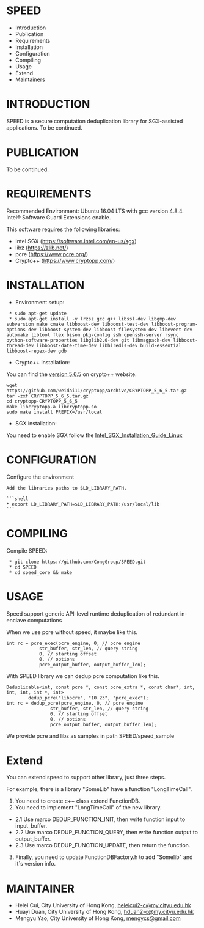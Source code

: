 # SPEED

 * Introduction
 * Publication
 * Requirements
 * Installation
 * Configuration
 * Compiling
 * Usage
 * Extend
 * Maintainers

# INTRODUCTION

SPEED is a secure computation deduplication library for SGX-assisted applications.
To be continued.

# PUBLICATION

To be continued.

# REQUIREMENTS

Recommended Environment: Ubuntu 16.04 LTS with gcc version 4.8.4. Intel® Software Guard Extensions enable.

This software requires the following libraries:

 * Intel SGX (https://software.intel.com/en-us/sgx)
 * libz (https://zlib.net/)
 * pcre (https://www.pcre.org/)
 * Crypto++ (https://www.cryptopp.com/)

# INSTALLATION

* Environment setup:

```shell
 * sudo apt-get update
 * sudo apt-get install -y lrzsz gcc g++ libssl-dev libgmp-dev subversion make cmake libboost-dev libboost-test-dev libboost-program-options-dev libboost-system-dev libboost-filesystem-dev libevent-dev automake libtool flex bison pkg-config ssh openssh-server rsync python-software-properties libglib2.0-dev git libmsgpack-dev libboost-thread-dev libboost-date-time-dev libhiredis-dev build-essential libboost-regex-dev gdb
```

* Crypto++ installation:

You can find the [version 5.6.5](https://www.cryptopp.com/cryptopp565.zip) on crypto++ website.

```shell
wget https://github.com/weidai11/cryptopp/archive/CRYPTOPP_5_6_5.tar.gz
tar -zxf CRYPTOPP_5_6_5.tar.gz
cd cryptopp-CRYPTOPP_5_6_5
make libcryptopp.a libcryptopp.so 
sudo make install PREFIX=/usr/local
```

* SGX installation:

You need to enable SGX follow the [Intel_SGX_Installation_Guide_Linux](https://download.01.org/intel-sgx/linux-2.1/docs/Intel_SGX_Installation_Guide_Linux_2.1_Open_Source.pdf)


# CONFIGURATION

 Configure the environment

	Add the libraries paths to $LD_LIBRARY_PATH.

	```shell
	* export LD_LIBRARY_PATH=$LD_LIBRARY_PATH:/usr/local/lib
	```

# COMPILING

 Compile SPEED:

```shell
 * git clone https://github.com/CongGroup/SPEED.git
 * cd SPEED
 * cd speed_core && make
```

# USAGE

 Speed support generic API-level runtime deduplication of redundant in-enclave computations

 When we use pcre without speed, it maybe like this.
 
```shell
int rc = pcre_exec(pcre_engine, 0, // pcre engine
			str_buffer, str_len, // query string
			0, // starting offset
			0, // options
			pcre_output_buffer, output_buffer_len); 
```

 With SPEED library we can dedup pcre computation like this.
 
```shell
Deduplicable<int, const pcre *, const pcre_extra *, const char*, int, int, int, int *, int> 
		dedup_pcre("libpcre", "10.23", "pcre_exec");
int rc = dedup_pcre(pcre_engine, 0, // pcre engine
				str_buffer, str_len, // query string
				0, // starting offset
				0, // options
				pcre_output_buffer, output_buffer_len); 
```

 We provide pcre and libz as samples in path SPEED/speed_sample
 
# Extend

You can extend speed to support other library, just three steps.

For example, there is a library "SomeLib" have a function "LongTimeCall".

1. You need to create c++ class extend FunctionDB.
2. You need to implement "LongTimeCall" of the new library.
 * 2.1 Use marco DEDUP_FUNCTION_INIT, then write function input to input_buffer.
 * 2.2 Use marco DEDUP_FUNCTION_QUERY, then write function output to output_buffer.
 * 2.3 Use marco DEDUP_FUNCTION_UPDATE, then return the function.
3. Finally, you need to update FunctionDBFactory.h to add "Somelib" and it`s version info.
 
# MAINTAINER

  - Helei Cui, City University of Hong Kong, heleicui2-c@my.cityu.edu.hk
  - Huayi Duan, City University of Hong Kong, hduan2-c@my.cityu.edu.hk
  - Mengyu Yao, City University of Hong Kong, mengycs@gmail.com
